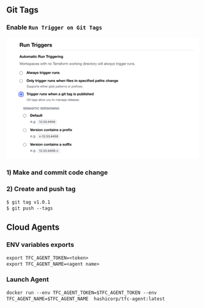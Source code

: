 ## Git Tags

### Enable `Run Trigger on Git Tags`
![Run Trigger](images/vcs-trigger.png)

### 1) Make and commit code change

### 2) Create and push tag

```
$ git tag v1.0.1
$ git push --tags
```

## Cloud Agents

### ENV variables exports
```
export TFC_AGENT_TOKEN=<token>
export TFC_AGENT_NAME=<agent name>
```
### Launch Agent
```
docker run --env TFC_AGENT_TOKEN=$TFC_AGENT_TOKEN --env TFC_AGENT_NAME=$TFC_AGENT_NAME  hashicorp/tfc-agent:latest
```
